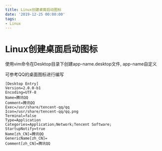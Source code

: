 ```yaml
---
title: Linux创建桌面启动图标
date: '2019-12-25 00:00:00'
tags:
- Linux
---
```

# Linux创建桌面启动图标


使用vim命令在Desktop目录下创建app-name.desktop文件, app-name自定义

可参考QQ的桌面图标进行编写

```properties
[Desktop Entry]
Version=2.0.0-b1
Encoding=UTF-8
Name=腾讯QQ
Comment=腾讯QQ
Exec=/usr/share/tencent-qq/qq
Icon=/usr/share/tencent-qq/qq.png
Terminal=false
Type=Application
Categories=Application;Network;Tencent Software;
StartupNotify=true
Name[zh_CN]=腾讯QQ
GenericName[zh_CN]=
Comment[zh_CN]=腾讯QQ
```

